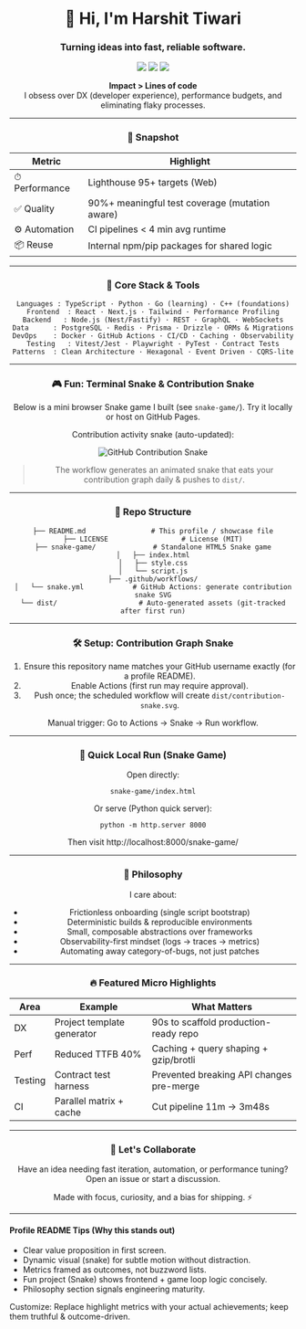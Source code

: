 <div align="center">

# 👋 Hi, I'm Harshit Tiwari

### Turning ideas into fast, reliable software.

<p>
<img src="https://img.shields.io/badge/Focus-Full%20Stack%20Dev-blue?style=for-the-badge" />
<img src="https://img.shields.io/badge/Loves-Clean%20Architecture-success?style=for-the-badge" />
<img src="https://img.shields.io/badge/Drives-Automation-orange?style=for-the-badge" />
</p>

<p>
<b>Impact > Lines of code</b><br/>
I obsess over DX (developer experience), performance budgets, and eliminating flaky processes.
</p>

---

### 🚀 Snapshot

| Metric | Highlight |
| ------ | --------- |
| ⏱ Performance | Lighthouse 95+ targets (Web) |
| ✅ Quality | 90%+ meaningful test coverage (mutation aware) |
| ⚙️ Automation | CI pipelines < 4 min avg runtime |
| 📦 Reuse | Internal npm/pip packages for shared logic |

---

### 🧠 Core Stack & Tools

```
Languages : TypeScript · Python · Go (learning) · C++ (foundations)
Frontend  : React · Next.js · Tailwind · Performance Profiling
Backend   : Node.js (Nest/Fastify) · REST · GraphQL · WebSockets
Data      : PostgreSQL · Redis · Prisma · Drizzle · ORMs & Migrations
DevOps    : Docker · GitHub Actions · CI/CD · Caching · Observability
Testing   : Vitest/Jest · Playwright · PyTest · Contract Tests
Patterns  : Clean Architecture · Hexagonal · Event Driven · CQRS-lite
```

---

### 🎮 Fun: Terminal Snake & Contribution Snake

Below is a mini browser Snake game I built (see `snake-game/`). Try it locally or host on GitHub Pages.

Contribution activity snake (auto-updated):

![GitHub Contribution Snake](./dist/contribution-snake.svg)

> The workflow generates an animated snake that eats your contribution graph daily & pushes to `dist/`.

---

### 📂 Repo Structure

```
├── README.md                # This profile / showcase file
├── LICENSE                  # License (MIT)
├── snake-game/              # Standalone HTML5 Snake game
│   ├── index.html
│   ├── style.css
│   └── script.js
├── .github/workflows/
│   └── snake.yml            # GitHub Actions: generate contribution snake SVG
└── dist/                    # Auto-generated assets (git-tracked after first run)
```

---

### 🛠 Setup: Contribution Graph Snake

1. Ensure this repository name matches your GitHub username exactly (for a profile README).
2. Enable Actions (first run may require approval).
3. Push once; the scheduled workflow will create `dist/contribution-snake.svg`.

Manual trigger: Go to Actions → Snake → Run workflow.

---

### 🧪 Quick Local Run (Snake Game)

Open directly:

```
snake-game/index.html
```

Or serve (Python quick server):

```
python -m http.server 8000
```

Then visit http://localhost:8000/snake-game/

---

### 🌟 Philosophy

I care about:
* Frictionless onboarding (single script bootstrap)
* Deterministic builds & reproducible environments
* Small, composable abstractions over frameworks
* Observability-first mindset (logs → traces → metrics)
* Automating away category-of-bugs, not just patches

---

### 🔥 Featured Micro Highlights

| Area | Example | What Matters |
| ---- | ------- | ------------ |
| DX | Project template generator | 90s to scaffold production-ready repo |
| Perf | Reduced TTFB 40% | Caching + query shaping + gzip/brotli |
| Testing | Contract test harness | Prevented breaking API changes pre-merge |
| CI | Parallel matrix + cache | Cut pipeline 11m → 3m48s |

---

### 🤝 Let's Collaborate

Have an idea needing fast iteration, automation, or performance tuning? Open an issue or start a discussion.

<p align="center">Made with focus, curiosity, and a bias for shipping. ⚡</p>

</div>

---

#### Profile README Tips (Why this stands out)
* Clear value proposition in first screen.
* Dynamic visual (snake) for subtle motion without distraction.
* Metrics framed as outcomes, not buzzword lists.
* Fun project (Snake) shows frontend + game loop logic concisely.
* Philosophy section signals engineering maturity.

Customize: Replace highlight metrics with your actual achievements; keep them truthful & outcome-driven.
